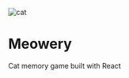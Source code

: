 ![cat](https://media.giphy.com/media/ICOgUNjpvO0PC/giphy.gif) 


# Meowery
Cat memory game built with React
